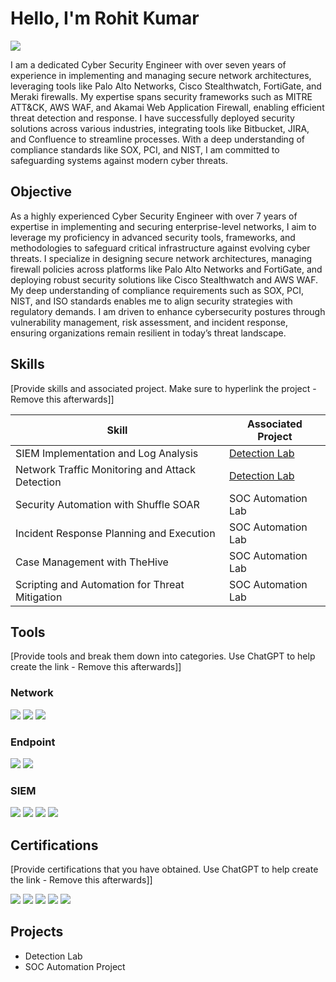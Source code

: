 # Hello, I'm Rohit Kumar
<a href="https://linkedin.com"><img src="https://www.linkedin.com/in/rohit-kumar-thota-59a853329/?&style=for-the-badge&logo=linkedin&logoColor=white" /></a>

I am a dedicated Cyber Security Engineer with over seven years of experience in implementing and managing secure network architectures, leveraging tools like Palo Alto Networks, Cisco Stealthwatch, FortiGate, and Meraki firewalls. My expertise spans security frameworks such as MITRE ATT&CK, AWS WAF, and Akamai Web Application Firewall, enabling efficient threat detection and response. I have successfully deployed security solutions across various industries, integrating tools like Bitbucket, JIRA, and Confluence to streamline processes. With a deep understanding of compliance standards like SOX, PCI, and NIST, I am committed to safeguarding systems against modern cyber threats.

## Objective

As a highly experienced Cyber Security Engineer with over 7 years of expertise in implementing and securing enterprise-level networks, I aim to leverage my proficiency in advanced security tools, frameworks, and methodologies to safeguard critical infrastructure against evolving cyber threats. I specialize in designing secure network architectures, managing firewall policies across platforms like Palo Alto Networks and FortiGate, and deploying robust security solutions like Cisco Stealthwatch and AWS WAF. My deep understanding of compliance requirements such as SOX, PCI, NIST, and ISO standards enables me to align security strategies with regulatory demands. I am driven to enhance cybersecurity postures through vulnerability management, risk assessment, and incident response, ensuring organizations remain resilient in today’s threat landscape.

## Skills
[Provide skills and associated project. Make sure to hyperlink the project - Remove this afterwards]]

| Skill                                         | Associated Project         |
|-----------------------------------------------|----------------------------|
| SIEM Implementation and Log Analysis          | <a href="https://google.com">Detection Lab</a>|
| Network Traffic Monitoring and Attack Detection | <a href="https://google.com">Detection Lab</a>|
| Security Automation with Shuffle SOAR         | SOC Automation Lab|
| Incident Response Planning and Execution      | SOC Automation Lab|
| Case Management with TheHive                  | SOC Automation Lab|
| Scripting and Automation for Threat Mitigation | SOC Automation Lab|

## Tools
[Provide tools and break them down into categories. Use ChatGPT to help create the link - Remove this afterwards]]

### Network
<div>
    <img src="https://img.shields.io/badge/-Wireshark-1679A7?&style=for-the-badge&logo=Wireshark&logoColor=white" />
    <img src="https://img.shields.io/badge/-Suricata-EF3B2D?&style=for-the-badge&logo=Suricata&logoColor=white" />
    <img src="https://img.shields.io/badge/-Zeek-777BB4?&style=for-the-badge&logo=Zeek&logoColor=white" />
</div>

### Endpoint
<div>
    <img src="https://img.shields.io/badge/-Microsoft_Defender_for_Endpoint-00A4EF?&style=for-the-badge&logo=Microsoft&logoColor=white" />
    <img src="https://img.shields.io/badge/-Velociraptor-4B275F?&style=for-the-badge&logo=Velociraptor&logoColor=white" />
</div>

### SIEM
<div>
    <img src="https://img.shields.io/badge/-Microsoft_Sentinel-0078D4?&style=for-the-badge&logo=Microsoft&logoColor=white" />
    <img src="https://img.shields.io/badge/-Splunk-000000?&style=for-the-badge&logo=Splunk&logoColor=white" />
    <img src="https://img.shields.io/badge/-Elastic-005571?&style=for-the-badge&logo=Elastic&logoColor=white" />
    <img src="https://img.shields.io/badge/-LogRhythm-1E90FF?&style=for-the-badge&logo=LogRhythm&logoColor=white" />

</div>

## Certifications
[Provide certifications that you have obtained. Use ChatGPT to help create the link - Remove this afterwards]]
<div>
<img src="https://img.shields.io/badge/-Security%2B-FF0000?&style=for-the-badge&logo=CompTIA&logoColor=white" />
<img src="https://img.shields.io/badge/-Network%2B-007ACC?&style=for-the-badge&logo=CompTIA&logoColor=white" />
<img src="https://img.shields.io/badge/-A%2B-4D4D4D?&style=for-the-badge&logo=CompTIA&logoColor=white" />
<img src="https://img.shields.io/badge/-CDSA-006400?&style=for-the-badge&logoColor=white" />
<img src="https://img.shields.io/badge/-CCD-000080?&style=for-the-badge&logoColor=white" />
</div>

## Projects
- Detection Lab
- SOC Automation Project
